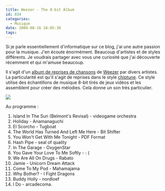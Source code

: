```yaml
---
title: Weezer - The 8-bit Album
id: 834
categories:
  - Musique
date: 2009-08-16 18:05:38
tags:
---
```


Si je parle essentiellement d'informatique sur ce blog, j'ai une autre passion pour la musique. J'en écoute énormément. Beaucoup d'artistes et de styles différents. Je voudrais partager avec vous une curiosité que j'ai découverte récemment et qui m'amuse beaucoup.

Il s'agit d'un [album de reprises de chansons](http://www.ptesquad.com/more/pte018.html) de [Weezer](http://www.weezer.com/) par divers artistes. La particularité est qu'il s'agit de reprises dans le style [chiptune](http://en.wikipedia.org/wiki/Chiptune). Ce style utilise des échantillons de musique 8-bit tirés de jeux vidéos et les assemblent pour créer des mélodies. Cela donne un son très particulier.

![](/images/weezerfrontinsert300.gif)

Au programme&nbsp;:

1.  Island In The Sun (Belmont's Revisal) - videogame orchestra
2.  Holiday - Anamanaguchi
3.  El Scorcho - Tugboat
4.  The World Has Turned And Left Me Here - Bit Shifter
5.  You Won't Get With Me Tonight - PDF Format
6.  Hash Pipe - seal of quality
7.  In The Garage - OxygenStar
8.  You Gave Your Love To Me Softly -&nbsp;: (
9.  We Are All On Drugs - Rabato
10.  Jamie - Unicorn Dream Attack
11.  Come To My Pod - Mahamajama
12.  Why Bother? - I Fight Dragons
13.  Buddy Holly - nordloef
14.  I Do - arcadecoma.